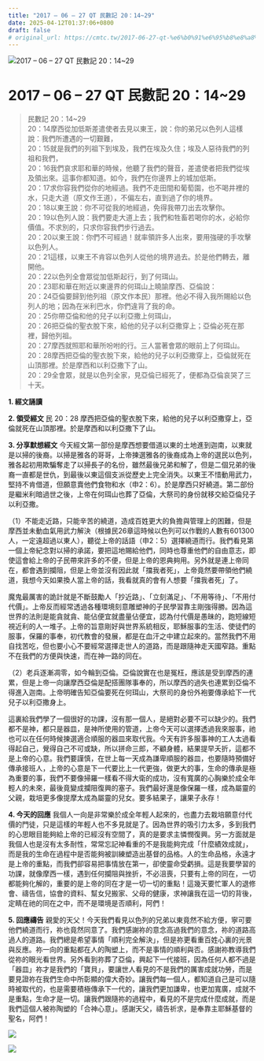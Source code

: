 ```yaml
---
title: "2017 – 06 – 27 QT 民數記 20：14~29"
date: 2025-04-12T01:37:06+0800
draft: false
# original_url: https://cmtc.tw/2017-06-27-qt-%e6%b0%91%e6%95%b8%e8%a8%98-20%ef%bc%9a1429
---
```


![2017 – 06 – 27 QT 民數記 20：14\~29](/images/qt.jpg   "2017 – 06 – 27 QT 民數記 20：14\~29")

# 2017 – 06 – 27 QT 民數記 20：14\~29

> 民數記 20：14\~29  
> 20：14摩西從加低斯差遣使者去見以東王，說：你的弟兄以色列人這樣說：我們所遭遇的一切艱難，  
> 20：15就是我們的列祖下到埃及，我們在埃及久住；埃及人惡待我們的列祖和我們，  
> 20：16我們哀求耶和華的時候，他聽了我們的聲音，差遣使者把我們從埃及領出來。這事你都知道。如今，我們在你邊界上的城加低斯。  
> 20：17求你容我們從你的地經過。我們不走田間和葡萄園，也不喝井裡的水，只走大道（原文作王道），不偏左右，直到過了你的境界。  
> 20：18以東王說：你不可從我的地經過，免得我帶刀出去攻擊你。  
> 20：19以色列人說：我們要走大道上去；我們和牲畜若喝你的水，必給你價值。不求別的，只求你容我們步行過去。  
> 20：20以東王說：你們不可經過！就率領許多人出來，要用強硬的手攻擊以色列人。  
> 20：21這樣，以東王不肯容以色列人從他的境界過去。於是他們轉去，離開他。  
> 20：22以色列全會眾從加低斯起行，到了何珥山。  
> 20：23耶和華在附近以東邊界的何珥山上曉諭摩西、亞倫說：  
> 20：24亞倫要歸到他列祖（原文作本民）那裡。他必不得入我所賜給以色列人的地；因為在米利巴水，你們違背了我的命。  
> 20：25你帶亞倫和他的兒子以利亞撒上何珥山，  
> 20：26把亞倫的聖衣脫下來，給他的兒子以利亞撒穿上；亞倫必死在那裡，歸他列祖。  
> 20：27摩西就照耶和華所吩咐的行。三人當著會眾的眼前上了何珥山。  
> 20：28摩西把亞倫的聖衣脫下來，給他的兒子以利亞撒穿上，亞倫就死在山頂那裡。於是摩西和以利亞撒下了山。  
> 20：29全會眾，就是以色列全家，見亞倫已經死了，便都為亞倫哀哭了三十天。

**1. 經文誦讀**

**2. 領受經文**
民 20：28 摩西把亞倫的聖衣脫下來，給他的兒子以利亞撒穿上，亞倫就死在山頂那裡。於是摩西和以利亞撒下了山。

**3. 分享默想經文**
今天經文第一部份是摩西想要借道以東的土地進到迦南，以東就是以掃的後裔。以掃是雅各的哥哥，上帝揀選雅各的後裔成為上帝的選民以色列，雅各起初用欺騙奪走了以掃長子的名份，雖然最後兄弟和解了，但是二個兄弟的後裔一直都是世仇，到最後以東這個支派從歷史上完全消失。以東王不惜動用武力，堅持不肯借道，但願意賣他們食物和水（申2：6）。於是摩西只好繞道。第二部份是繼米利暗過世之後，上帝在何珥山也葬了亞倫，大祭司的身份就移交給亞倫兒子以利亞撒。

（1）不能走近路，只能辛苦的繞道，造成百姓更大的負擔與管理上的困難，但是摩西並未動血氣用武力解決（根據民26章這時候以色列可以作戰的人數有601300人，一定遠超過以東人），聽從上帝的話語（申2：5）選擇繞道而行。我們看見第一個上帝紀念對以掃的承諾，要把這地賜給他們，同時也尊重他們的自由意志，即使這會給上帝的子民帶來許多的不便，但是上帝的恩典夠用。另外就是連上帝同在，都會遇到攔阻，但是上帝並沒有因此就「擋我者死」，上帝竟然要帶領他們繞道，我想今天如果換人當上帝的話，我看就真的會有人想要「擋我者死」了。

魔鬼最厲害的詭計就是不斷鼓勵人「抄近路」、「立刻滿足」、「不用等待」、「不用付代價」。上帝反而經常透過各種環境刻意雕塑神的子民學習靠主剛強得勝。因為這世界的法則是能貪就貪、能佔便宜就盡量佔便宜，認為付代價是愚昧的，跑短線短視近利的人一堆子。上帝的旨意剛好與世界系統相反，耶穌服事的生活、使徒們的服事，保羅的事奉，初代教會的發展，都是在血汗之中建立起來的。當然我們不用自找苦吃，但也要小心不要經常選擇走世人的道路，而是跟隨神走天國窄路。重點不在我們的方便與快速，而在神一路的同在。

（2）老兵逐漸凋零，如今輪到亞倫。亞倫說實在也是冤枉，應該是受到摩西的連累，但是上帝一向讓摩西亞倫是配搭團隊事奉的，所以摩西的過失也連累到亞倫不得進入迦南。上帝明確告知亞倫要死在何珥山，大祭司的身份外袍要傳承給下一代兒子以利亞撒身上。

這裏給我們學了一個很好的功課，沒有那一個人，是絕對必要不可以缺少的。我們都不是神，都只是器皿，是神所使用的管道，上帝今天可以選擇透過我來服事，祂也可以在任何時候揀選適合順服的器皿來取代我。今天有許多服事神的工人太過看得起自己，覺得自己不可或缺，所以拼命三郎，不顧身體，結果提早夭折，這都不是上帝的心意。我們要謹慎，在世上每一天成為謙卑順服的器皿，也要隨時預備好傳承接班人，上帝的心意是下一代要比上一代更強，做更大的事，生命的傳承是極為重要的事，我們不要像掃羅一樣看不得大衛的成功，沒有寬廣的心胸樂於成全年輕人的未來，最後竟變成攔阻復興的塞子。我們最好還是像保羅一樣，成為屬靈的父親，栽培更多像提摩太成為屬靈的兒女。要多結果子，讓果子永存！

**4. 今天的回應**
我個人一向是非常樂於成全年輕人起來的，也盡力去栽培願意付代價的門徒，只是這樣的年輕人也不多見就是了。因為世界的吸引力太多，多到我們的心思眼目能夠給上帝的已經沒有空間了，真的是要求主憐憫復興。另一方面就是我個人也是沒有太多耐性，常常忘記神看重的不是我能夠完成「什麼績效成就」，而是我的生命在過程中是否能夠被訓練塑造出基督的品格。人的生命品格，永遠才是上帝的重點，而我們卻容易把事情放在第一，卻使靈命受虧損。這是我要學習的功課，就像摩西一樣，遇到任何攔阻與挫折，不必沮喪，只要有上帝的同在，一切都能夠化解的，重要的是上帝的同在才是一切一切的重點！這幾天要忙軍人的退修會、禱告信，協會的資料、幫女兒搬家、父母的健康，求神讓我在這一切的背後，定睛在祂的同在之中，而不是環境是否順利，阿們！

**5. 回應禱告**
親愛的天父！今天我們看見以色列的兄弟以東竟然不給方便，寧可要他們繞道而行，祢也竟然同意了。我們感謝祢的意念高過我們的意念，祢的道路高過人的道路。我們總是希望事情「順利完全解決」，但是祢更看重百姓心裏的光景與反應。祢一向的重點都在人的陶塑上，而不是事情的順利與否。感謝祢教導我們從祢的眼光看世界。另外看到祢葬了亞倫，興起下一代接班，因為任何人都不過是「器皿」祢才是我們的「寶貝」，要讓世人看見的不是我們的厲害成就功勞，而是要見證祢在我們生命中所彰顯的偉大奇妙。讓我們每一個人，都知道自己是可以隨時被取代的，也是需要積極傳承下一代的，讓我們更加謙卑，也更加寬廣，成就不是重點，生命才是一切。讓我們跟隨祢的過程中，看見的不是完成什麼成就，而是我們這個人被祢陶塑的「合神心意」。感謝天父，禱告祈求，是奉靠主耶穌基督的聖名，阿們！

![](/images/2.gif)

![](/images/1.jpg)
